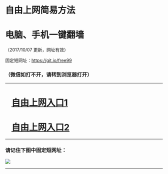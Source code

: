 ﻿# 自由上网简易方法

# 电脑、手机一键翻墙

（2017/10/07 更新，网址有效）

固定短网址：https://git.io/free99

### （微信如打不开，请转到浏览器打开）


***





# &nbsp;&nbsp; <a href="http://ft140436139.fwq-tz-1001.info/fwqtz01.html?t=100700131400 " target="_blank">自由上网入口1</a>
# &nbsp;&nbsp; <a href="http://ft2374715041.fwq-tz-1002.info/fwqtz02.html?t=100700125911 " target="_blank">自由上网入口2</a>
***

### 请记住下图中固定短网址：

<img src="https://s3-us-west-2.amazonaws.com/fwq-1001/yjfq-20170905okok.png" /> 


***

